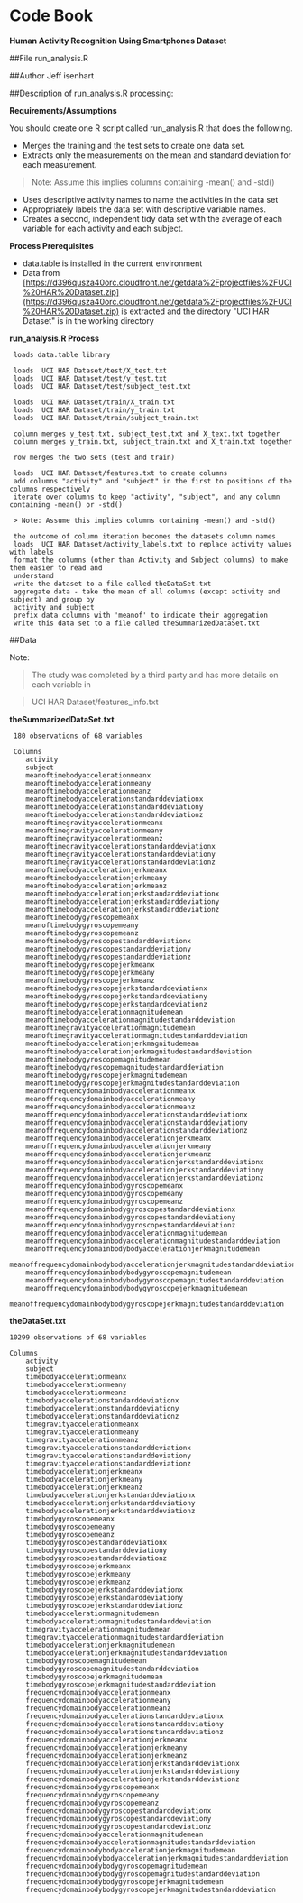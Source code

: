 
Code Book
=====================

**Human Activity Recognition Using Smartphones Dataset**


##File
run_analysis.R

##Author 
Jeff isenhart

##Description of run_analysis.R processing:

**Requirements/Assumptions**

You should create one R script called run_analysis.R that does the following. 
* Merges the training and the test sets to create one data set.
* Extracts only the measurements on the mean and standard deviation for each measurement. 

> Note: Assume this implies columns containing -mean() and -std()

* Uses descriptive activity names to name the activities in the data set
* Appropriately labels the data set with descriptive variable names. 
* Creates a second, independent tidy data set with the average of each variable for each activity and 
each subject. 

**Process Prerequisites**

* data.table is installed in the current environment
* Data from [https://d396qusza40orc.cloudfront.net/getdata%2Fprojectfiles%2FUCI%20HAR%20Dataset.zip](https://d396qusza40orc.cloudfront.net/getdata%2Fprojectfiles%2FUCI%20HAR%20Dataset.zip)
is extracted and the directory "UCI HAR Dataset" is in the working directory
     
**run_analysis.R Process**     

     loads data.table library
     
     loads  UCI HAR Dataset/test/X_test.txt
     loads  UCI HAR Dataset/test/y_test.txt
     loads  UCI HAR Dataset/test/subject_test.txt
     
     loads  UCI HAR Dataset/train/X_train.txt
     loads  UCI HAR Dataset/train/y_train.txt
     loads  UCI HAR Dataset/train/subject_train.txt
     
     column merges y_test.txt, subject_test.txt and X_text.txt together
     column merges y_train.txt, subject_train.txt and X_train.txt together
     
     row merges the two sets (test and train)
     
     loads  UCI HAR Dataset/features.txt to create columns
     add columns "activity" and "subject" in the first to positions of the columns respectively
     iterate over columns to keep "activity", "subject", and any column containing -mean() or -std()
     
     > Note: Assume this implies columns containing -mean() and -std()
     
     the outcome of column iteration becomes the datasets column names
     loads  UCI HAR Dataset/activity_labels.txt to replace activity values with labels
     format the columns (other than Activity and Subject columns) to make them easier to read and 
     understand
     write the dataset to a file called theDataSet.txt
     aggregate data - take the mean of all columns (except activity and subject) and group by 
     activity and subject
     prefix data columns with 'meanof' to indicate their aggregation
     write this data set to a file called theSummarizedDataSet.txt
     
##Data

Note: 

>The study was completed by a third party and has more details on each variable in 

>UCI HAR Dataset/features_info.txt
     
**theSummarizedDataSet.txt**
 
     180 observations of 68 variables
     
     Columns
		activity
		subject
		meanoftimebodyaccelerationmeanx
		meanoftimebodyaccelerationmeany
		meanoftimebodyaccelerationmeanz
		meanoftimebodyaccelerationstandarddeviationx
		meanoftimebodyaccelerationstandarddeviationy
		meanoftimebodyaccelerationstandarddeviationz
		meanoftimegravityaccelerationmeanx
		meanoftimegravityaccelerationmeany
		meanoftimegravityaccelerationmeanz
		meanoftimegravityaccelerationstandarddeviationx
		meanoftimegravityaccelerationstandarddeviationy
		meanoftimegravityaccelerationstandarddeviationz
		meanoftimebodyaccelerationjerkmeanx
		meanoftimebodyaccelerationjerkmeany
		meanoftimebodyaccelerationjerkmeanz
		meanoftimebodyaccelerationjerkstandarddeviationx
		meanoftimebodyaccelerationjerkstandarddeviationy
		meanoftimebodyaccelerationjerkstandarddeviationz
		meanoftimebodygyroscopemeanx
		meanoftimebodygyroscopemeany
		meanoftimebodygyroscopemeanz
		meanoftimebodygyroscopestandarddeviationx
		meanoftimebodygyroscopestandarddeviationy
		meanoftimebodygyroscopestandarddeviationz
		meanoftimebodygyroscopejerkmeanx
		meanoftimebodygyroscopejerkmeany
		meanoftimebodygyroscopejerkmeanz
		meanoftimebodygyroscopejerkstandarddeviationx
		meanoftimebodygyroscopejerkstandarddeviationy
		meanoftimebodygyroscopejerkstandarddeviationz
		meanoftimebodyaccelerationmagnitudemean
		meanoftimebodyaccelerationmagnitudestandarddeviation
		meanoftimegravityaccelerationmagnitudemean
		meanoftimegravityaccelerationmagnitudestandarddeviation
		meanoftimebodyaccelerationjerkmagnitudemean
		meanoftimebodyaccelerationjerkmagnitudestandarddeviation
		meanoftimebodygyroscopemagnitudemean
		meanoftimebodygyroscopemagnitudestandarddeviation
		meanoftimebodygyroscopejerkmagnitudemean
		meanoftimebodygyroscopejerkmagnitudestandarddeviation
		meanoffrequencydomainbodyaccelerationmeanx
		meanoffrequencydomainbodyaccelerationmeany
		meanoffrequencydomainbodyaccelerationmeanz
		meanoffrequencydomainbodyaccelerationstandarddeviationx
		meanoffrequencydomainbodyaccelerationstandarddeviationy
		meanoffrequencydomainbodyaccelerationstandarddeviationz
		meanoffrequencydomainbodyaccelerationjerkmeanx
		meanoffrequencydomainbodyaccelerationjerkmeany
		meanoffrequencydomainbodyaccelerationjerkmeanz
		meanoffrequencydomainbodyaccelerationjerkstandarddeviationx
		meanoffrequencydomainbodyaccelerationjerkstandarddeviationy
		meanoffrequencydomainbodyaccelerationjerkstandarddeviationz
		meanoffrequencydomainbodygyroscopemeanx
		meanoffrequencydomainbodygyroscopemeany
		meanoffrequencydomainbodygyroscopemeanz
		meanoffrequencydomainbodygyroscopestandarddeviationx
		meanoffrequencydomainbodygyroscopestandarddeviationy
		meanoffrequencydomainbodygyroscopestandarddeviationz
		meanoffrequencydomainbodyaccelerationmagnitudemean
		meanoffrequencydomainbodyaccelerationmagnitudestandarddeviation
		meanoffrequencydomainbodybodyaccelerationjerkmagnitudemean
		meanoffrequencydomainbodybodyaccelerationjerkmagnitudestandarddeviation
		meanoffrequencydomainbodybodygyroscopemagnitudemean
		meanoffrequencydomainbodybodygyroscopemagnitudestandarddeviation
		meanoffrequencydomainbodybodygyroscopejerkmagnitudemean
		meanoffrequencydomainbodybodygyroscopejerkmagnitudestandarddeviation
		     
 **theDataSet.txt**
   
 	10299 observations of 68 variables
 	
 	Columns
		activity
		subject
		timebodyaccelerationmeanx
		timebodyaccelerationmeany
		timebodyaccelerationmeanz
		timebodyaccelerationstandarddeviationx
		timebodyaccelerationstandarddeviationy
		timebodyaccelerationstandarddeviationz
		timegravityaccelerationmeanx
		timegravityaccelerationmeany
		timegravityaccelerationmeanz
		timegravityaccelerationstandarddeviationx
		timegravityaccelerationstandarddeviationy
		timegravityaccelerationstandarddeviationz
		timebodyaccelerationjerkmeanx
		timebodyaccelerationjerkmeany
		timebodyaccelerationjerkmeanz
		timebodyaccelerationjerkstandarddeviationx
		timebodyaccelerationjerkstandarddeviationy
		timebodyaccelerationjerkstandarddeviationz
		timebodygyroscopemeanx
		timebodygyroscopemeany
		timebodygyroscopemeanz
		timebodygyroscopestandarddeviationx
		timebodygyroscopestandarddeviationy
		timebodygyroscopestandarddeviationz
		timebodygyroscopejerkmeanx
		timebodygyroscopejerkmeany
		timebodygyroscopejerkmeanz
		timebodygyroscopejerkstandarddeviationx
		timebodygyroscopejerkstandarddeviationy
		timebodygyroscopejerkstandarddeviationz
		timebodyaccelerationmagnitudemean
		timebodyaccelerationmagnitudestandarddeviation
		timegravityaccelerationmagnitudemean
		timegravityaccelerationmagnitudestandarddeviation
		timebodyaccelerationjerkmagnitudemean
		timebodyaccelerationjerkmagnitudestandarddeviation
		timebodygyroscopemagnitudemean
		timebodygyroscopemagnitudestandarddeviation
		timebodygyroscopejerkmagnitudemean
		timebodygyroscopejerkmagnitudestandarddeviation
		frequencydomainbodyaccelerationmeanx
		frequencydomainbodyaccelerationmeany
		frequencydomainbodyaccelerationmeanz
		frequencydomainbodyaccelerationstandarddeviationx
		frequencydomainbodyaccelerationstandarddeviationy
		frequencydomainbodyaccelerationstandarddeviationz
		frequencydomainbodyaccelerationjerkmeanx
		frequencydomainbodyaccelerationjerkmeany
		frequencydomainbodyaccelerationjerkmeanz
		frequencydomainbodyaccelerationjerkstandarddeviationx
		frequencydomainbodyaccelerationjerkstandarddeviationy
		frequencydomainbodyaccelerationjerkstandarddeviationz
		frequencydomainbodygyroscopemeanx
		frequencydomainbodygyroscopemeany
		frequencydomainbodygyroscopemeanz
		frequencydomainbodygyroscopestandarddeviationx
		frequencydomainbodygyroscopestandarddeviationy
		frequencydomainbodygyroscopestandarddeviationz
		frequencydomainbodyaccelerationmagnitudemean
		frequencydomainbodyaccelerationmagnitudestandarddeviation
		frequencydomainbodybodyaccelerationjerkmagnitudemean
		frequencydomainbodybodyaccelerationjerkmagnitudestandarddeviation
		frequencydomainbodybodygyroscopemagnitudemean
		frequencydomainbodybodygyroscopemagnitudestandarddeviation
		frequencydomainbodybodygyroscopejerkmagnitudemean
		frequencydomainbodybodygyroscopejerkmagnitudestandarddeviation


		     
		     